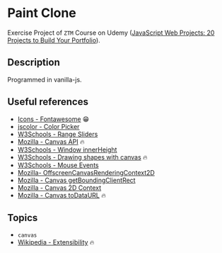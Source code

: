 # Paint Clone

Exercise Project of `ZTM` Course on Udemy ([JavaScript Web Projects: 20 Projects to Build Your Portfolio](https://www.udemy.com/course/javascript-web-projects-to-build-your-portfolio-resume)).

## Description

Programmed in vanilla-js.

## Useful references

- [Icons - Fontawesome](https://fontawesome.com/icons?d=gallery&m=free) 😁
- [jscolor - Color Picker](https://jscolor.com/)
- [W3Schools - Range Sliders](https://www.w3schools.com/howto/howto_js_rangeslider.asp)
- [Mozilla - Canvas API](https://developer.mozilla.org/en-US/docs/Web/API/Canvas_API/Tutorial) 🔥
- [W3Schools - Window innerHeight](https://www.w3schools.com/jsref/prop_win_innerheight.asp)
- [W3Schools - Drawing shapes with canvas](https://developer.mozilla.org/en-US/docs/Web/API/Canvas_API/Tutorial/Drawing_shapes) 🔥
- [W3Schools - Mouse Events](https://www.w3schools.com/jsref/obj_mouseevent.asp)
- [Mozilla- OffscreenCanvasRenderingContext2D](https://developer.mozilla.org/en-US/docs/Web/API/OffscreenCanvasRenderingContext2D)
- [Mozilla - Canvas getBoundingClientRect](https://www.udemy.com/course/javascript-web-projects-to-build-your-portfolio-resume/learn/lecture/20966368#overview)
- [Mozilla - Canvas 2D Context](https://developer.mozilla.org/en-US/docs/Web/API/CanvasRenderingContext2D)
- [Mozilla - Canvas toDataURL](https://developer.mozilla.org/en-US/docs/Web/API/HTMLCanvasElement/toDataURL) 🔥

## Topics

- `canvas`
- [Wikipedia - Extensibility](https://en.wikipedia.org/wiki/Extensibility) 🔥
